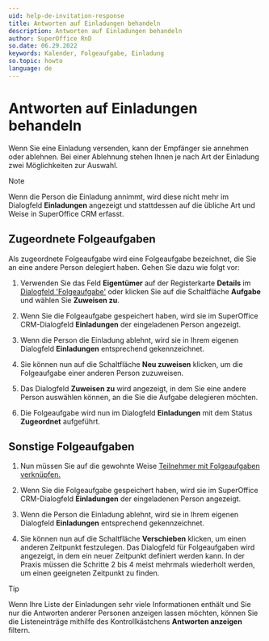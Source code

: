 ```yaml
---
uid: help-de-invitation-response
title: Antworten auf Einladungen behandeln
description: Antworten auf Einladungen behandeln
author: SuperOffice RnD
so.date: 06.29.2022
keywords: Kalender, Folgeaufgabe, Einladung
so.topic: howto
language: de
---
```


# Antworten auf Einladungen behandeln

Wenn Sie eine Einladung versenden, kann der Empfänger sie annehmen oder ablehnen. Bei einer Ablehnung stehen Ihnen je nach Art der Einladung zwei Möglichkeiten zur Auswahl.

> [!NOTE]
> Wenn die Person die Einladung annimmt, wird diese nicht mehr im Dialogfeld **Einladungen** angezeigt und stattdessen auf die übliche Art und Weise in SuperOffice CRM erfasst.

## Zugeordnete Folgeaufgaben

Als zugeordnete Folgeaufgabe wird eine Folgeaufgabe bezeichnet, die Sie an eine andere Person delegiert haben. Gehen Sie dazu wie folgt vor:

1. Verwenden Sie das Feld **Eigentümer** auf der Registerkarte **Details** im [Dialogfeld 'Folgeaufgabe'][1] oder klicken Sie auf die Schaltfläche **Aufgabe** und wählen Sie **Zuweisen zu**.

2. Wenn Sie die Folgeaufgabe gespeichert haben, wird sie im SuperOffice CRM-Dialogfeld **Einladungen** der eingeladenen Person angezeigt.

3. Wenn die Person die Einladung ablehnt, wird sie in Ihrem eigenen Dialogfeld **Einladungen** entsprechend gekennzeichnet.

4. Sie können nun auf die Schaltfläche **Neu zuweisen** klicken, um die Folgeaufgabe einer anderen Person zuzuweisen.

5. Das Dialogfeld **Zuweisen zu** wird angezeigt, in dem Sie eine andere Person auswählen können, an die Sie die Aufgabe delegieren möchten.

6. Die Folgeaufgabe wird nun im Dialogfeld **Einladungen** mit dem Status **Zugeordnet** aufgeführt.

## Sonstige Folgeaufgaben

1. Nun müssen Sie auf die gewohnte Weise [Teilnehmer mit Folgeaufgaben verknüpfen.][2]

2. Wenn Sie die Folgeaufgabe gespeichert haben, wird sie im SuperOffice CRM-Dialogfeld **Einladungen** der eingeladenen Person angezeigt.

3. Wenn die Person die Einladung ablehnt, wird sie in Ihrem eigenen Dialogfeld **Einladungen** entsprechend gekennzeichnet.

4. Sie können nun auf die Schaltfläche **Verschieben** klicken, um einen anderen Zeitpunkt festzulegen. Das Dialogfeld für Folgeaufgaben wird angezeigt, in dem ein neuer Zeitpunkt definiert werden kann. In der Praxis müssen die Schritte 2 bis 4 meist mehrmals wiederholt werden, um einen geeigneten Zeitpunkt zu finden.

> [!TIP]
> Wenn Ihre Liste der Einladungen sehr viele Informationen enthält und Sie nur die Antworten anderer Personen anzeigen lassen möchten, können Sie die Listeneinträge mithilfe des Kontrollkästchens **Antworten anzeigen** filtern.

<!-- Referenced links -->
[1]: ../screen/dialog-for-followups.md
[2]: add-participant.md

<!-- Referenced images -->

